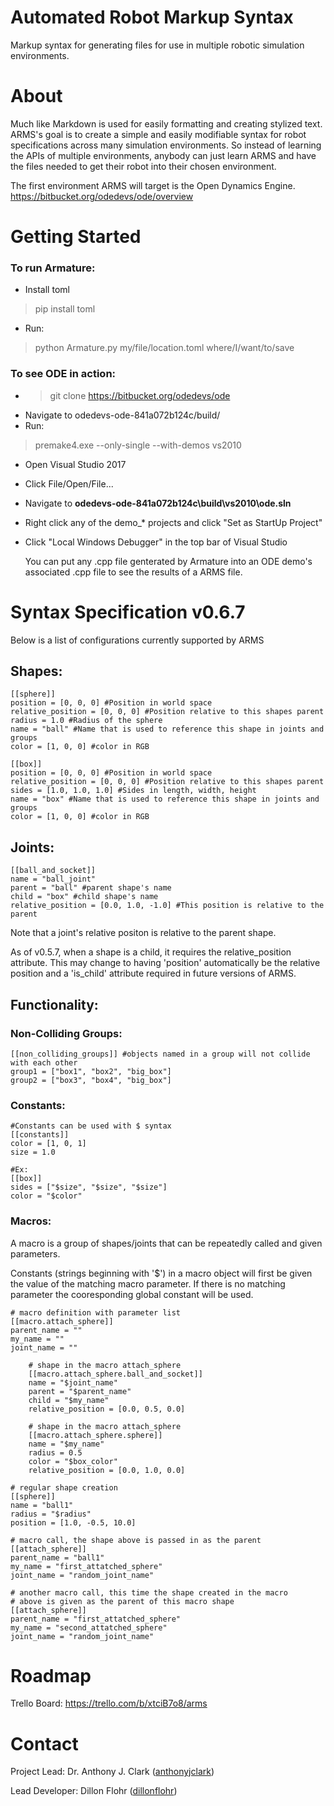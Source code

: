 # Automated Robot Markup Syntax
Markup syntax for generating files for use in multiple robotic simulation environments.

# About
Much like Markdown is used for easily formatting and creating stylized text. ARMS's goal is to create a simple and easily modifiable syntax for robot specifications across many simulation environments. So instead of learning the APIs of multiple environments, anybody can just learn ARMS and have the files needed to get their robot into their chosen environment.

The first environment ARMS will target is the Open Dynamics Engine. https://bitbucket.org/odedevs/ode/overview

# Getting Started

### To run Armature:
- Install toml
> pip install toml
- Run:
> python Armature.py my/file/location.toml where/I/want/to/save

### To see ODE in action:
- >git clone https://bitbucket.org/odedevs/ode
- Navigate to odedevs-ode-841a072b124c/build/
- Run:
 >premake4.exe --only-single --with-demos vs2010
- Open Visual Studio 2017
- Click File/Open/File...
- Navigate to **odedevs-ode-841a072b124c\build\vs2010\ode.sln**
- Right click any of the demo_* projects and click "Set as StartUp Project"
- Click "Local Windows Debugger" in the top bar of Visual Studio

    You can put any .cpp file genterated by Armature into an ODE demo's associated .cpp file to see the results of a ARMS file.

# Syntax Specification v0.6.7
Below is a list of configurations currently supported by ARMS

## Shapes:
```
[[sphere]]
position = [0, 0, 0] #Position in world space
relative_position = [0, 0, 0] #Position relative to this shapes parent
radius = 1.0 #Radius of the sphere
name = "ball" #Name that is used to reference this shape in joints and groups
color = [1, 0, 0] #color in RGB
```

```
[[box]]
position = [0, 0, 0] #Position in world space
relative_position = [0, 0, 0] #Position relative to this shapes parent
sides = [1.0, 1.0, 1.0] #Sides in length, width, height
name = "box" #Name that is used to reference this shape in joints and groups
color = [1, 0, 0] #color in RGB
```

## Joints:

```
[[ball_and_socket]]
name = "ball_joint" 
parent = "ball" #parent shape's name
child = "box" #child shape's name
relative_position = [0.0, 1.0, -1.0] #This position is relative to the parent
```
Note that a joint's relative positon is relative to the parent shape.

As of v0.5.7, when a shape is a child, it requires the relative_position attribute. This may change to having 'position' automatically be the relative position and a 'is_child' attribute required in future versions of ARMS.
## Functionality:
### Non-Colliding Groups:
```
[[non_colliding_groups]] #objects named in a group will not collide with each other
group1 = ["box1", "box2", "big_box"]
group2 = ["box3", "box4", "big_box"]
```
### Constants:
```
#Constants can be used with $ syntax
[[constants]]
color = [1, 0, 1]
size = 1.0

#Ex:
[[box]]
sides = ["$size", "$size", "$size"]
color = "$color"
```
### Macros:

A macro is a group of shapes/joints that can be repeatedly called and given parameters.

Constants (strings beginning with '$') in a macro object will first be given the value of the matching macro parameter. If there is no matching parameter the cooresponding global constant will be used.

```
# macro definition with parameter list
[[macro.attach_sphere]]
parent_name = ""
my_name = ""
joint_name = ""

    # shape in the macro attach_sphere
    [[macro.attach_sphere.ball_and_socket]]
    name = "$joint_name"
    parent = "$parent_name"
    child = "$my_name"
    relative_position = [0.0, 0.5, 0.0]

    # shape in the macro attach_sphere
    [[macro.attach_sphere.sphere]]
    name = "$my_name"
    radius = 0.5
    color = "$box_color"
    relative_position = [0.0, 1.0, 0.0]

# regular shape creation
[[sphere]]
name = "ball1"
radius = "$radius"
position = [1.0, -0.5, 10.0]

# macro call, the shape above is passed in as the parent
[[attach_sphere]]
parent_name = "ball1"
my_name = "first_attatched_sphere"
joint_name = "random_joint_name"

# another macro call, this time the shape created in the macro
# above is given as the parent of this macro shape
[[attach_sphere]]
parent_name = "first_attatched_sphere"
my_name = "second_attatched_sphere"
joint_name = "random_joint_name"
```


# Roadmap
Trello Board: https://trello.com/b/xtciB7o8/arms

# Contact

Project Lead: Dr. Anthony J. Clark ([anthonyjclark](https://github.com/anthonyjclark))

Lead Developer: Dillon Flohr ([dillonflohr](https://github.com/DillonFlohr))
